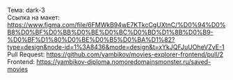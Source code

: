 Тема: dark-3  
Ссылка на макет: https://www.figma.com/file/6FMWkB94wE7KTkcCgUXtnC/%D0%94%D0%B8%D0%BF%D0%BB%D0%BE%D0%BC%D0%BD%D1%8B%D0%B9-%D0%BF%D1%80%D0%BE%D0%B5%D0%BA%D1%82?type=design&node-id=1%3A8436&mode=design&t=xYkJQFJuUOheVZyE-1  
Pull Request: https://github.com/yambikov/movies-explorer-frontend/pull/2  
Frontend: https://yambikov-diploma.nomoredomainsmonster.ru/saved-movies

